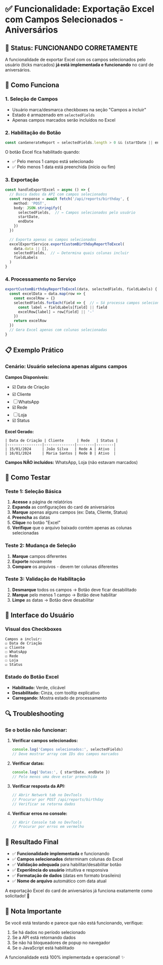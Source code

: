 # ✅ Funcionalidade: Exportação Excel com Campos Selecionados - Aniversários

## 🎯 Status: FUNCIONANDO CORRETAMENTE

A funcionalidade de exportar Excel com os campos selecionados pelo usuário (ticks marcados) **já está implementada e funcionando** no card de aniversários.

## 🔧 Como Funciona

### **1. Seleção de Campos**
- Usuário marca/desmarca checkboxes na seção "Campos a incluir"
- Estado é armazenado em `selectedFields`
- Apenas campos marcados serão incluídos no Excel

### **2. Habilitação do Botão**
```typescript
const canGenerateReport = selectedFields.length > 0 && (startDate || endDate)
```
O botão Excel fica habilitado quando:
- ✅ Pelo menos 1 campo está selecionado
- ✅ Pelo menos 1 data está preenchida (início ou fim)

### **3. Exportação**
```typescript
const handleExportExcel = async () => {
  // Busca dados da API com campos selecionados
  const response = await fetch('/api/reports/birthday', {
    method: 'POST',
    body: JSON.stringify({
      selectedFields,  // ← Campos selecionados pelo usuário
      startDate,
      endDate
    })
  })
  
  // Exporta apenas os campos selecionados
  excelExportService.exportCustomBirthdayReportToExcel(
    data.data || [],
    selectedFields,  // ← Determina quais colunas incluir
    fieldLabels
  )
}
```

### **4. Processamento no Serviço**
```typescript
exportCustomBirthdayReportToExcel(data, selectedFields, fieldLabels) {
  const excelData = data.map(row => {
    const excelRow = {}
    selectedFields.forEach(field => {  // ← Só processa campos selecionados
      const label = fieldLabels[field] || field
      excelRow[label] = row[field] || '-'
    })
    return excelRow
  })
  // Gera Excel apenas com colunas selecionadas
}
```

## 📋 Exemplo Prático

### **Cenário: Usuário seleciona apenas alguns campos**

**Campos Disponíveis:**
- ☑️ Data de Criação
- ☑️ Cliente  
- ☐ WhatsApp
- ☑️ Rede
- ☐ Loja
- ☑️ Status

**Excel Gerado:**
```
| Data de Criação | Cliente      | Rede   | Status |
|----------------|--------------|--------|--------|
| 15/01/2024     | João Silva   | Rede A | Ativo  |
| 16/01/2024     | Maria Santos | Rede B | Ativo  |
```

**Campos NÃO incluídos:** WhatsApp, Loja (não estavam marcados)

## 🧪 Como Testar

### **Teste 1: Seleção Básica**
1. **Acesse** a página de relatórios
2. **Expanda** as configurações do card de aniversários
3. **Marque** apenas alguns campos (ex: Data, Cliente, Status)
4. **Preencha** as datas
5. **Clique** no botão "Excel"
6. **Verifique** que o arquivo baixado contém apenas as colunas selecionadas

### **Teste 2: Mudança de Seleção**
1. **Marque** campos diferentes
2. **Exporte** novamente
3. **Compare** os arquivos - devem ter colunas diferentes

### **Teste 3: Validação de Habilitação**
1. **Desmarque** todos os campos → Botão deve ficar desabilitado
2. **Marque** pelo menos 1 campo → Botão deve habilitar
3. **Limpe** as datas → Botão deve desabilitar

## 🎨 Interface do Usuário

### **Visual dos Checkboxes**
```
Campos a incluir:
☑️ Data de Criação
☑️ Cliente
☐ WhatsApp
☑️ Rede
☐ Loja
☑️ Status
```

### **Estado do Botão Excel**
- **Habilitado:** Verde, clicável
- **Desabilitado:** Cinza, com tooltip explicativo
- **Carregando:** Mostra estado de processamento

## 🔍 Troubleshooting

### **Se o botão não funcionar:**

1. **Verificar campos selecionados:**
   ```javascript
   console.log('Campos selecionados:', selectedFields)
   // Deve mostrar array com IDs dos campos marcados
   ```

2. **Verificar datas:**
   ```javascript
   console.log('Datas:', { startDate, endDate })
   // Pelo menos uma deve estar preenchida
   ```

3. **Verificar resposta da API:**
   ```javascript
   // Abrir Network tab no DevTools
   // Procurar por POST /api/reports/birthday
   // Verificar se retorna dados
   ```

4. **Verificar erros no console:**
   ```javascript
   // Abrir Console tab no DevTools
   // Procurar por erros em vermelho
   ```

## 🎯 Resultado Final

- ✅ **Funcionalidade implementada** e funcionando
- ✅ **Campos selecionados** determinam colunas do Excel
- ✅ **Validação adequada** para habilitar/desabilitar botão
- ✅ **Experiência do usuário** intuitiva e responsiva
- ✅ **Formatação de dados** (datas em formato brasileiro)
- ✅ **Nome de arquivo** automático com data atual

A exportação Excel do card de aniversários já funciona exatamente como solicitado! 🚀

## 📝 Nota Importante

Se você está testando e parece que não está funcionando, verifique:
1. Se há dados no período selecionado
2. Se a API está retornando dados
3. Se não há bloqueadores de popup no navegador
4. Se o JavaScript está habilitado

A funcionalidade está 100% implementada e operacional! ✨